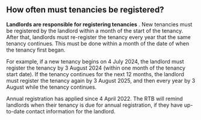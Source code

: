 ##  How often must tenancies be registered?

**Landlords are responsible for registering tenancies** . New tenancies must
be registered by the landlord within a month of the start of the tenancy.
After that, landlords must re-register the tenancy every year that the same
tenancy continues. This must be done within a month of the date of when the
tenancy first began.

For example, if a new tenancy begins on 4 July 2024, the landlord must
register the tenancy by 3 August 2024 (within one month of the tenancy start
date). If the tenancy continues for the next 12 months, the landlord must
register the tenancy again by 3 August 2025, and then every year by 3 August
while the tenancy continues.

Annual registration has applied since 4 April 2022. The RTB will remind
landlords when their tenancy is due for annual registration, if they have up-
to-date contact information for the landlord.

